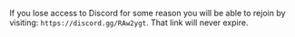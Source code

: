 If you lose access to Discord for some reason you will be able to rejoin by
visiting: `https://discord.gg/RAw2ygt`. That link will never expire.

